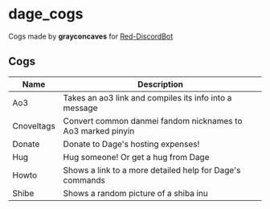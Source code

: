 # dage_cogs
Cogs made by **grayconcaves** for [Red-DiscordBot](https://github.com/Cog-Creators/Red-DiscordBot/tree/V3/develop)

## Cogs

| Name | Description |
| --- | --- |
| Ao3 | Takes an ao3 link and compiles its info into a message
| Cnoveltags | Convert common danmei fandom nicknames to Ao3 marked pinyin
| Donate | Donate to Dage's hosting expenses!
| Hug | Hug someone! Or get a hug from Dage
| Howto | Shows a link to a more detailed help for Dage's commands
| Shibe | Shows a random picture of a shiba inu

